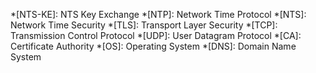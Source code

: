 *[NTS-KE]: NTS Key Exchange
*[NTP]: Network Time Protocol
*[NTS]: Network Time Security
*[TLS]: Transport Layer Security
*[TCP]: Transmission Control Protocol
*[UDP]: User Datagram Protocol
*[CA]: Certificate Authority
*[OS]: Operating System
*[DNS]: Domain Name System
